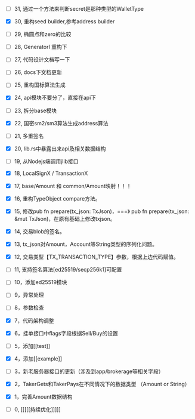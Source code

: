 
- [ ] 31, 通过一个方法来判断secret是那种类型的WalletType
- [x] 30, 重构seed builder,参考address builder
- [ ] 29, 椭圆点和zero的比较
- [ ] 28, GeneratorI 重构下
- [ ] 27, 代码设计文档写一下
- [ ] 26, docs下文档更新
- [ ] 25, 重构国标算法生成
- [x] 24, api模块不要分了，直接在api下
- [ ] 23, 拆分base模块
- [x] 22, 国密sm2/sm3算法生成address算法
- [ ] 21, 多重签名
- [x] 20, lib.rs中暴露出来api及相关数据结构
- [ ] 19, 从Nodejs端调用jlib接口
- [x] 18, LocalSignX / TransactionX 
- [x] 17, base/Amount 和 common/Amount映射！！！
- [x] 16, 重构TypeObject compare方法。
- [x] 15, 修改pub fn prepare(tx_json: TxJson)，===》 pub fn prepare(tx_json: &mut TxJson)，在原有基础上修改txjson。
- [x] 14, 交易blob的签名。
- [x] 13, tx_json对Amount，Account等String类型的序列化问题。
- [x] 12, 交易类型【TX_TRANSACTION_TYPE】参数，根据上边代码赋值。
- [ ] 11, 支持签名算法[ed25519/secp256k1]可配置
- [ ] 10，添加ed25519模块
- [ ] 9，异常处理
- [ ] 8，参数检查
- [x] 7，代码架构调整
- [x] 6，挂单接口中flags字段根据Sell/Buy的设置
- [ ] 5，添加[[test]]
- [x] 4，添加[[example]]
- [ ] 3，新老服务器接口的更新（涉及到app/brokerage等相关字段）
- [x] 2，TakerGets和TakerPays在不同情况下的数据类型 （Amount or String）
- [x] 1，完善Amount数据结构
- [ ] 0, [[[[[持续优化]]]]] 


